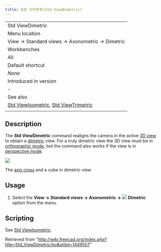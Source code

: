 ```yaml
---
title: 표준 이각투영(Std ViewDimetric)
---
```

|  |
| --- |
| Std ViewDimetric |
| Menu location |
| View → Standard views → Axonometric → Dimetric |
| Workbenches |
| All |
| Default shortcut |
| *None* |
| Introduced in version |
| - |
| See also |
| [Std ViewIsometric](/Std_ViewIsometric "Std ViewIsometric"), [Std ViewTrimetric](/Std_ViewTrimetric "Std ViewTrimetric") |
|  |

## Description

The **Std ViewDimetric** command realigns the camera in the active [3D view](/3D_view "3D view") to obtain a [dimetric](https://en.wikipedia.org/wiki/Axonometric_projection#Three_types) view. For a truly dimetric view the 3D view must be in [orthographic mode](/Std_OrthographicCamera "Std OrthographicCamera"), but the command also works if the view is in [perspective mode](/Std_PerspectiveCamera "Std PerspectiveCamera").

![](/images/Std_ViewDimetric_example.svg)

The [axis cross](/Std_AxisCross "Std AxisCross") and a cube in dimetric view

## Usage

1. Select the **View → Standard views → Axonometric → ![](/images/Std_ViewDimetric.svg) Dimetric** option from the menu.

## Scripting

See [Std ViewIsometric](/Std_ViewIsometric#Scripting "Std ViewIsometric").

Retrieved from "<http://wiki.freecad.org/index.php?title=Std_ViewDimetric/ko&oldid=1449557>"
